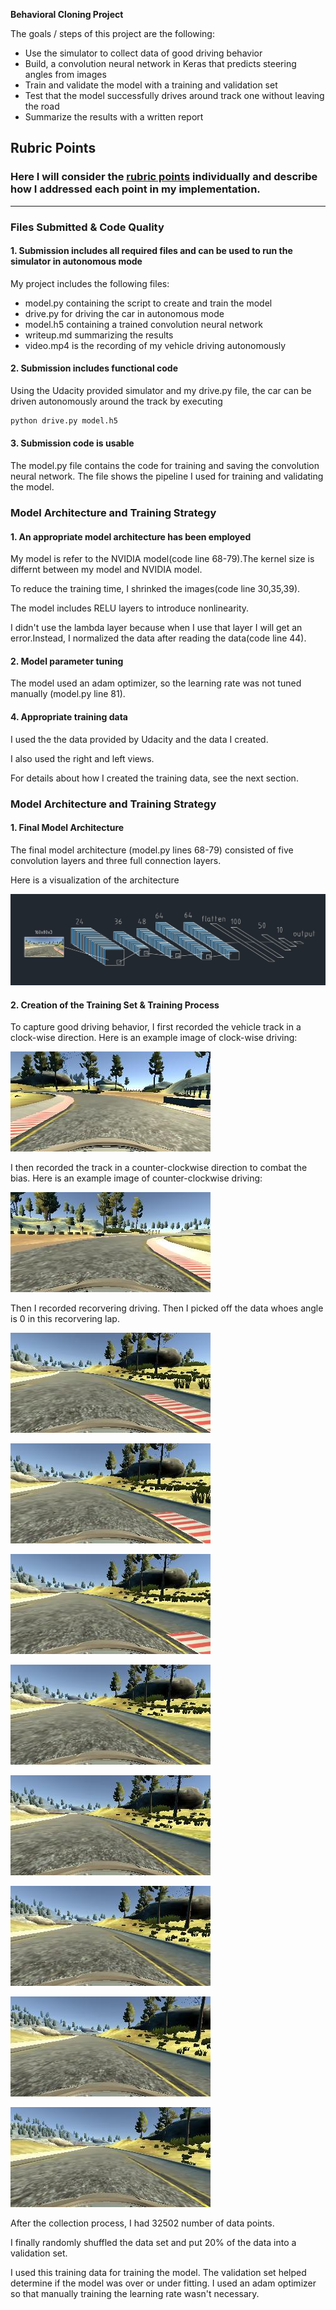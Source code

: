 **Behavioral Cloning Project**

The goals / steps of this project are the following:
* Use the simulator to collect data of good driving behavior
* Build, a convolution neural network in Keras that predicts steering angles from images
* Train and validate the model with a training and validation set
* Test that the model successfully drives around track one without leaving the road
* Summarize the results with a written report

[//]: # (Image References)

[image1]: ./pics/architecture.jpg "Model Visualization"
[image2]: ./pics/1.jpg "Clock-wise"
[image3]: ./pics/2.jpg "Counter-clockwise"
[image4]: ./pics/3.jpg "Recovery Image"
[image5]: ./pics/4.jpg "Recovery Image"
[image6]: ./pics/5.jpg "Recovery Image"
[image7]: ./pics/6.jpg "Recovery Image"
[image8]: ./pics/7.jpg "Recovery Image"
[image9]: ./pics/8.jpg "Recovery Image"
[image10]: ./pics/9.jpg "Recovery Image"
[image11]: ./pics/10.jpg "Recovery Image"
## Rubric Points
### Here I will consider the [rubric points](https://review.udacity.com/#!/rubrics/432/view) individually and describe how I addressed each point in my implementation.  

---
### Files Submitted & Code Quality

#### 1. Submission includes all required files and can be used to run the simulator in autonomous mode

My project includes the following files:
* model.py containing the script to create and train the model
* drive.py for driving the car in autonomous mode
* model.h5 containing a trained convolution neural network 
* writeup.md summarizing the results
* video.mp4 is the recording of my vehicle driving autonomously
#### 2. Submission includes functional code
Using the Udacity provided simulator and my drive.py file, the car can be driven autonomously around the track by executing 
```sh
python drive.py model.h5
```

#### 3. Submission code is usable 

The model.py file contains the code for training and saving the convolution neural network. The file shows the pipeline I used for training and validating the model.

### Model Architecture and Training Strategy

#### 1. An appropriate model architecture has been employed

My model is refer to the NVIDIA model(code line 68-79).The kernel size is differnt between my model and NVIDIA model. 

To reduce the training time, I shrinked the images(code line 30,35,39).

The model includes RELU layers to introduce nonlinearity.

I didn't use the lambda layer because when I use that layer I will get an error.Instead, I normalized the data after reading the data(code line 44).

#### 2. Model parameter tuning

The model used an adam optimizer, so the learning rate was not tuned manually (model.py line 81).

#### 4. Appropriate training data

I used the the data provided by Udacity and the data I created.

I also used the right and left views.

For details about how I created the training data, see the next section. 

### Model Architecture and Training Strategy

#### 1. Final Model Architecture

The final model architecture (model.py lines 68-79) consisted of five convolution layers and three full connection layers.   

Here is a visualization of the architecture 

![alt text][image1]

#### 2. Creation of the Training Set & Training Process

To capture good driving behavior, I first recorded the vehicle track in a clock-wise direction. Here is an example image of clock-wise driving:

![alt text][image2]



I then recorded the track in a 
counter-clockwise direction to combat the bias. Here is an example image of counter-clockwise driving:

![alt text][image3]

Then I recorded recorvering driving. Then I picked off the data whoes angle is 0 in this recorvering lap. 

![alt text][image4]

![alt text][image5]

![alt text][image6]

![alt text][image7]

![alt text][image8]

![alt text][image9]

![alt text][image10]

![alt text][image11]


After the collection process, I had 32502 number of data points.


I finally randomly shuffled the data set and put 20% of the data into a validation set. 

I used this training data for training the model. The validation set helped determine if the model was over or under fitting. I used an adam optimizer so that manually training the learning rate wasn't necessary.
